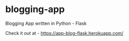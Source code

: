 # blogging-app
Blogging App written in Python - Flask

Check it out at - https://app-blog-flask.herokuapp.com/
